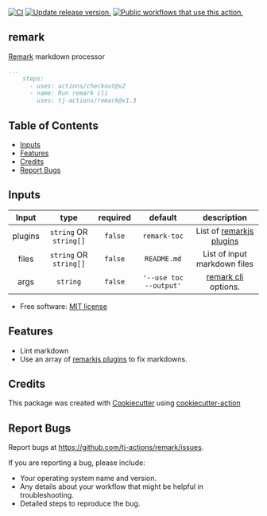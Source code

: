 [![CI](https://github.com/tj-actions/remark/workflows/CI/badge.svg)](https://github.com/tj-actions/remark/actions?query=workflow%3ACI)
[![Update release version.](https://github.com/tj-actions/remark/workflows/Update%20release%20version./badge.svg)](https://github.com/tj-actions/remark/actions?query=workflow%3A%22Update+release+version.%22) <a href="https://github.com/search?q=tj-actions+remark+path%3A.github%2Fworkflows+language%3AYAML&type=code" target="_blank" title="Public workflows that use this action."><img src="https://img.shields.io/endpoint?url=https%3A%2F%2Fapi-git-master.endbug.vercel.app%2Fapi%2Fgithub-actions%2Fused-by%3Faction%3Dtj-actions%2Fremark%26badge%3Dtrue" alt="Public workflows that use this action."></a>

## remark

[Remark](https://github.com/remarkjs/remark) markdown processor

```yaml
...
    steps:
      - uses: actions/checkout@v2
      - name: Run remark cli
        uses: tj-actions/remark@v1.3
```

## Table of Contents

*   [Inputs](#inputs)
*   [Features](#features)
*   [Credits](#credits)
*   [Report Bugs](#report-bugs)

## Inputs

|   Input       |    type    |  required     |  default                      |  description  |
|:-------------:|:-----------:|:-------------:|:----------------------------:|:-------------:|
| plugins  |  `string` OR `string[]` | `false`  |  `remark-toc` |  List of [remarkjs plugins](https://github.com/remarkjs/remark/blob/main/doc/plugins.md)  |
| files   |   `string` OR `string[]` | `false`  | `README.md` | List of input markdown files    |
| args    |  `string`  |  `false`  |  `'--use toc --output'` |  [remark cli](https://github.com/unifiedjs/unified-args#cli) options.  |

*   Free software: [MIT license](LICENSE)

## Features

*   Lint markdown
*   Use an array of [remarkjs plugins](https://github.com/remarkjs/remark/blob/main/doc/plugins.md) to fix markdowns.

## Credits

This package was created with [Cookiecutter](https://github.com/cookiecutter/cookiecutter) using [cookiecutter-action](https://github.com/tj-actions/cookiecutter-action)

## Report Bugs

Report bugs at https://github.com/tj-actions/remark/issues.

If you are reporting a bug, please include:

*   Your operating system name and version.
*   Any details about your workflow that might be helpful in troubleshooting.
*   Detailed steps to reproduce the bug.
